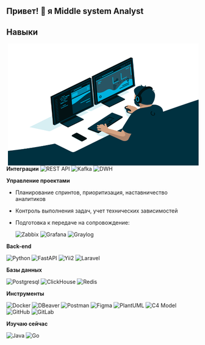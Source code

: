 ## Привет! 👋 я Middle system Analyst


## Навыки

<img align="right" alt="GIF" src="https://github.com/DJWOMS/DJWOMS/blob/main/code.gif?raw=true" width="500" height="320" />



**Интеграции**
![REST API](https://img.shields.io/badge/-REST_API-%23FF5733?style=flat-square&logo=rest-api)
![Kafka](https://img.shields.io/badge/-Kafka-%23231F20?style=flat-square&logo=apache-kafka)
![DWH](https://img.shields.io/badge/-DWH-%230075A8?style=flat-square&logo=data-explorer)

**Управление проектами**
- Планирование спринтов, приоритизация, наставничество аналитиков
- Контроль выполнения задач, учет технических зависимостей
- Подготовка к передаче на сопровождение:

  ![Zabbix](https://img.shields.io/badge/-Zabbix-%23D50000?style=flat-square&logo=zabbix)
  ![Grafana](https://img.shields.io/badge/-Grafana-%23F46800?style=flat-square&logo=grafana)
  ![Graylog](https://img.shields.io/badge/-Graylog-%23FF6600?style=flat-square&logo=graylog)

**Back-end**

![Python](https://img.shields.io/badge/-Python-black?style=flat-square&logo=Python)
![FastAPI](https://img.shields.io/badge/-FastAPI-%2300C7B7?style=flat-square&logo=FastAPI)
![Yii2](https://img.shields.io/badge/-Yii2-%23007ACC?style=flat-square&logo=yii&logoColor=white)
![Laravel](https://img.shields.io/badge/-Laravel-%23FF2D20?style=flat-square&logo=laravel&logoColor=white)


**Базы данных**


![Postgresql](https://img.shields.io/badge/-Postgresql-%232c3e50?style=flat-square&logo=Postgresql)
![ClickHouse](https://img.shields.io/badge/-ClickHouse-%23FFCC01?style=flat-square&logo=ClickHouse&logoColor=white)
![Redis](https://img.shields.io/badge/-Redis-FCA121?style=flat-square&logo=Redis)


**Инструменты**

![Docker](https://img.shields.io/badge/-Docker-46a2f1?style=flat-square&logo=docker&logoColor=white)
![DBeaver](https://img.shields.io/badge/-DBeaver-%234785BE?style=flat-square&logo=dbeaver)
![Postman](https://img.shields.io/badge/Postman-FCA121?style=flat-square&logo=postman)
![Figma](https://img.shields.io/badge/-Figma-%23F24E1E?style=flat-square&logo=figma)
![PlantUML](https://img.shields.io/badge/-PlantUML-%232F4F4F?style=flat-square&logo=plantuml&logoColor=white)
![C4 Model](https://img.shields.io/badge/-C4_Model-%2300599C?style=flat-square&logo=diagramsdotnet&logoColor=white)
![GitHub](https://img.shields.io/badge/-GitHub-181717?style=flat-square&logo=github)
![GitLab](https://img.shields.io/badge/-GitLab-FCA121?style=flat-square&logo=gitlab)

**Изучаю сейчас**

![Java](https://img.shields.io/badge/-Java-%23ED8B00?style=flat-square&logo=java&logoColor=white)
![Go](https://img.shields.io/badge/-Go-grey?style=flat-square&logo=go)
